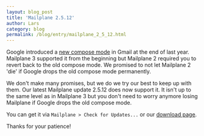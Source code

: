 ```yaml
---
layout: blog_post
title: 'Mailplane 2.5.12'
author: Lars
category: blog
permalink: /blog/entry/mailplane_2_5_12.html
---
```


Google introduced a [new compose mode](http://gmailblog.blogspot.ch/2012/10/introducing-new-compose-in-gmail.html) in Gmail at the end of last year. Mailplane 3 supported it from the beginning but Mailplane 2 required you to revert back to the old compose mode. We promised to not let Mailplane 2 'die' if Google drops the old compose mode permanently.

We don't make many promises, but we do we try our best to keep up with them. Our latest Mailplane update 2.5.12 does now support it. It isn't up to the same level as in Mailplane 3 but you don't need to worry anymore losing Mailplane if Google drops the old compose mode.

You can get it via `Mailplane > Check for Updates...` or our [download page](/download).

Thanks for your patience!
